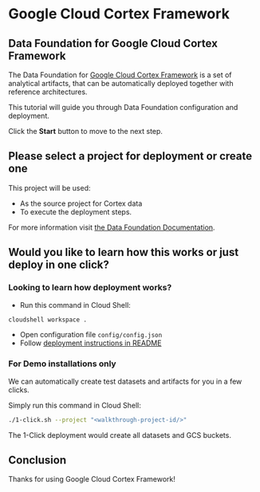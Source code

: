 # Google Cloud Cortex Framework

<walkthrough-tutorial-duration duration="30min"></walkthrough-tutorial-duration>

## Data Foundation for Google Cloud Cortex Framework

The Data Foundation for [Google Cloud Cortex Framework](https://cloud.google.com/solutions/cortex) is a set of analytical artifacts, that can be automatically deployed together with reference architectures.

This tutorial will guide you through Data Foundation configuration and deployment.

Click the **Start** button to move to the next step.

## Please select a project for deployment or create one

This project will be used:

- As the source project for Cortex data
- To execute the deployment steps.

For more information visit [the Data Foundation Documentation](https://github.com/GoogleCloudPlatform/cortex-data-foundation#gather-the-parameters-for-deployment).

<walkthrough-project-setup billing="true"></walkthrough-project-setup>

## Would you like to learn how this works or just deploy in one click?

### **Looking to learn how deployment works?**

- Run this command in Cloud Shell:

```bash
cloudshell workspace .
```

- <walkthrough-editor-open-file filePath="config/config.json">Open configuration file `config/config.json`</walkthrough-editor-open-file>
- Follow [deployment instructions in README](https://github.com/GoogleCloudPlatform/cortex-data-foundation/blob/main/README.md#deployment)

### **For Demo installations only**

We can automatically create test datasets and artifacts for you in a few clicks.

Simply run this command in Cloud Shell:

```bash
./1-click.sh --project "<walkthrough-project-id/>"
```

<walkthrough-footnote>The 1-Click deployment would create all datasets and GCS buckets. </walkthrough-footnote>

## Conclusion

Thanks for using Google Cloud Cortex Framework!

<walkthrough-conclusion-trophy></walkthrough-conclusion-trophy>
